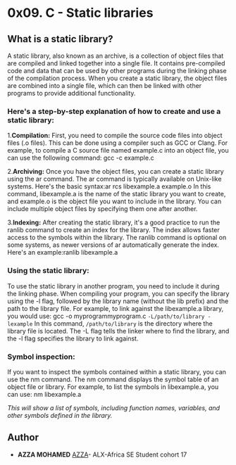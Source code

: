 # 0x09. C - Static libraries

## What is a static library?
A static library, also known as an archive, is a collection of object files that are compiled and linked together into a single file. It contains pre-compiled code and data that can be used by other programs during the linking phase of the compilation process. When you create a static library, the object files are combined into a single file, which can then be linked with other programs to provide additional functionality.

### Here's a step-by-step explanation of how to create and use a static library:

1.**Compilation:** First, you need to compile the source code files into object files (.o files). This can be done using a compiler such as GCC or Clang. For example, to compile a C source file named example.c into an object file, you can use the following command: gcc -c example.c

2.**Archiving:** Once you have the object files, you can create a static library using the ar command. The ar command is typically available on Unix-like systems. Here's the basic syntax:ar rcs libexample.a example.o
In this command, libexample.a is the name of the static library you want to create, and example.o is the object file you want to include in the library. You can include multiple object files by specifying them one after another.

3.**Indexing:** After creating the static library, it's a good practice to run the ranlib command to create an index for the library. The index allows faster access to the symbols within the library. The ranlib command is optional on some systems, as newer versions of ar automatically generate the index. Here's an example:ranlib libexample.a

### Using the static library: 

To use the static library in another program, you need to include it during the linking phase. When compiling your program, you can specify the library using the -l flag, followed by the library name (without the lib prefix) and the path to the library file. For example, to link against the libexample.a library, you would use: gcc -o myprogrammyprogram.c `-L/path/to/library -lexample` 
In this command, `/path/to/library` is the directory where the library file is located. The -L flag tells the linker where to find the library, and the -l flag specifies the library to link against.

### Symbol inspection:

If you want to inspect the symbols contained within a static library, you can use the nm command. The nm command displays the symbol table of an object file or library. For example, to list the symbols in libexample.a, you can use: nm libexample.a

*This will show a list of symbols, including function names, variables, and other symbols defined in the library.*

## Author
* **AZZA MOHAMED** [AZZA](https://github.com/medazza)- ALX-Africa SE Student cohort 17